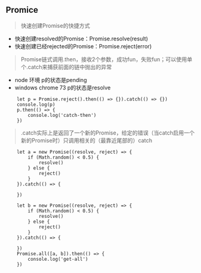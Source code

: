 ## Promice

> 快速创建Promise的快捷方式

- 快速创建resolved的Promise：Promise.resolve(result)
- 快速创建已经rejected的Promise：Promise.reject(error)

> Promise链式调用.then，接收2个参数，成功fun，失败fun；可以使用单个.catch来捕获前面的链中抛出的异常

- node 环境 p的状态是pending
- windows chrome 73 p的状态是resolve

```
    let p = Promise.reject().then(() => {}).catch(() => {})
    console.log(p)
    p.then(() => {
        console.log('catch-then')
    })
```

> .catch实际上是返回了一个新的Promise，给定的错误（当catch启用一个新的Promise时）只调用相关的（最靠近尾部的）catch

```
    let a = new Promise((resolve, reject) => {
        if (Math.random() < 0.5) {
            resolve()
        } else {
            reject()
        }
    }).catch(() => {

    })

    let b = new Promise((resolve, reject) => {
        if (Math.random() < 0.5) {
            resolve()
        } else {
            reject()
        }
    }).catch(() => {

    })
    Promise.all([a, b]).then(() => {
        console.log('get-all')
    })
```